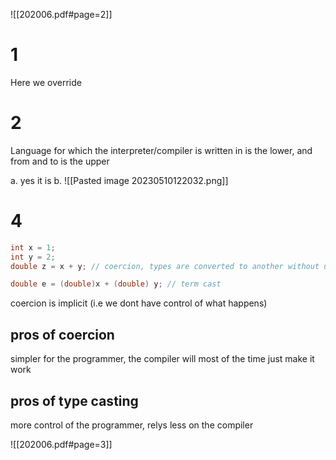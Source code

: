 ![[202006.pdf#page=2]]
# 1
Here we override

# 2
Language for which the interpreter/compiler is written in is the lower, and from and to is the upper

a. yes it is
b.
![[Pasted image 20230510122032.png]]

# 4
```java
int x = 1;
int y = 2;
double z = x + y; // coercion, types are converted to another without us asking

double e = (double)x + (double) y; // term cast
```
coercion is implicit (i.e we dont have control of what happens)

## pros of coercion
simpler for the programmer, the compiler will most of the time just make it work

## pros of type casting
more control of the programmer, relys less on the compiler

![[202006.pdf#page=3]]

